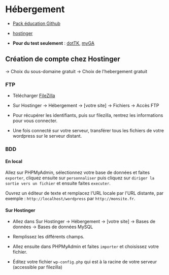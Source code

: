 # Hébergement 

* [Pack éducation Github](https://education.github.com/pack)

* [hostinger](https://www.hostinger.fr/)

* **Pour du test seulement** : [dotTK](http://dot.tk), [myGA](http://my.ga)




## Création de compte chez Hostinger 




-> Choix du sous-domaine gratuit 
-> Choix de l'hebergement gratuit 


### FTP 


* Télécharger [FileZilla](https://filezilla-project.org/download.php?type=client)

* Sur Hostinger -> Hébergement -> [votre site] -> Fichiers -> Accès FTP

* Pour récupérer les identifiants, puis sur filezilla, rentrez les informations pour vous connecter. 

* Une fois connecté sur votre serveur, transférer tous les fichiers de votre wordpress sur le serveur distant. 


### BDD 

#### En local 

Allez sur PHPMyAdmin, sélectionnez votre base de données et faites `exporter`, cliquez ensuite sur `personnaliser` puis cliquez sur `diriger la sortie vers un fichier` et ensuite faites `executer`.

Ouvrez un éditeur de texte et remplacez l'URL locale par l'URL distante, par exemple : `http://localhost/wordpress` par `http://monsite.fr`. 


#### Sur Hostinger

* Allez dans Sur Hostinger -> Hébergement -> [votre site] -> Bases de données  -> Bases de données MySQL 

* Remplissez les différents champs. 

* Allez ensuite dans PHPMyAdmin et faites `importer` et choisissez votre fichier. 

* Éditez votre fichier `wp-config.php` qui est à la racine de votre serveur (accessible par filezilla)






